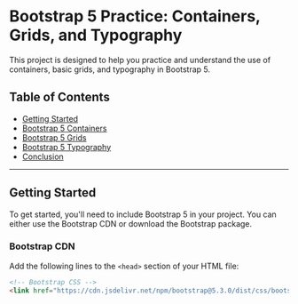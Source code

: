 # Bootstrap 5 Practice: Containers, Grids, and Typography

This project is designed to help you practice and understand the use of containers, basic grids, and typography in Bootstrap 5.

## Table of Contents

- [Getting Started](#getting-started)
- [Bootstrap 5 Containers](#bootstrap-5-containers)
- [Bootstrap 5 Grids](#bootstrap-5-grids)
- [Bootstrap 5 Typography](#bootstrap-5-typography)
- [Conclusion](#conclusion)

---

## Getting Started

To get started, you'll need to include Bootstrap 5 in your project. You can either use the Bootstrap CDN or download the Bootstrap package.

### Bootstrap CDN

Add the following lines to the `<head>` section of your HTML file:

```html
<!-- Bootstrap CSS -->
<link href="https://cdn.jsdelivr.net/npm/bootstrap@5.3.0/dist/css/bootstrap.min.css" rel="stylesheet" integrity="sha384-4O1/dIDFYhriO7DEu/ztKZx9xC39IvbXl1nDPRlI2xUbVg2lVPINpI+Y8Mh95G4X" crossorigin="anonymous">
